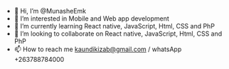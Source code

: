 - 👋 Hi, I’m @MunasheEmk
- 👀 I’m interested in Mobile and Web app development
- 🌱 I’m currently learning React native, JavaScript, Html, CSS and PhP 
- 💞️ I’m looking to collaborate on React native, JavaScript, Html, CSS and PhP
- 📫 How to reach me kaundikizab@gmail.com / whatsApp +263788784000

<!---
MunasheEmk/MunasheEmk is a ✨ special ✨ repository because its `README.md` (this file) appears on your GitHub profile.
You can click the Preview link to take a look at your changes.
--->
